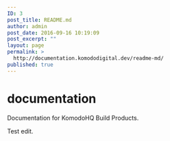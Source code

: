 ```yaml
---
ID: 3
post_title: README.md
author: admin
post_date: 2016-09-16 10:19:09
post_excerpt: ""
layout: page
permalink: >
  http://documentation.komododigital.dev/readme-md/
published: true
---
```

# documentation

Documentation for KomodoHQ Build Products.

Test edit.